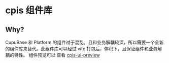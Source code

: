# cpis 组件库
## Why?
CupuBase 和 Platform 的组件过于混乱，且和业务解耦较深，所以需要一个全新的组件库来替代。此组件库可以经过 vite 打包后，体积下，且保证组件和业务解耦的特性。
组件预览可以 查看 [cpis-ui-preview](http://172.169.50.28:5002/)
